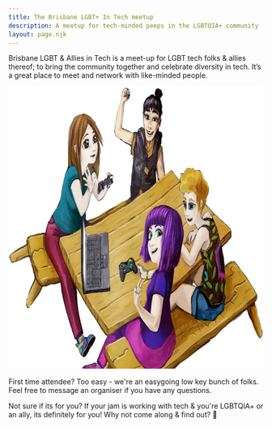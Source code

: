 ```yaml
---
title: The Brisbane LGBT+ In Tech meetup
description: A meetup for tech-minded peeps in the LGBTQIA+ community
layout: page.njk
---
```


Brisbane LGBT & Allies in Tech is a meet-up for LGBT tech folks & allies thereof; to bring the community together and celebrate diversity in tech. It’s a great place to meet and network with like-minded people.

<img src="group-illustration.webp" alt="Four cartoon women sit around a park bench with a laptop and game controllers" width="810" height="557" class="hero-img">

First time attendee? Too easy - we're an easygoing low key bunch of folks. Feel free to message an organiser if you have any questions.

Not sure if its for you? If your jam is working with tech & you're LGBTQIA+ or an ally, its definitely for you! Why not come along & find out? 🌈
